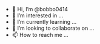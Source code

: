 - 👋 Hi, I’m @bobbo0414
- 👀 I’m interested in ...
- 🌱 I’m currently learning ...
- 💞️ I’m looking to collaborate on ...
- 📫 How to reach me ...

<!---
bobbo0414/bobbo0414 is a ✨ special ✨ repository because its `README.md` (this file) appears on your GitHub profile.
You can click the Preview link to take a look at your changes.
--->
